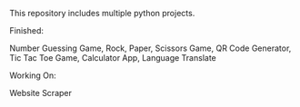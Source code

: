 This repository includes multiple python projects.

Finished:

Number Guessing Game, Rock, Paper, Scissors Game, QR Code Generator, Tic Tac Toe Game, Calculator App, Language Translate

Working On:

Website Scraper
